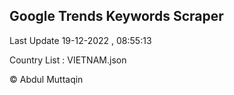 

## Google Trends Keywords Scraper 
 
Last Update 19-12-2022 , 08:55:13

Country List :
VIETNAM.json



© Abdul Muttaqin 
